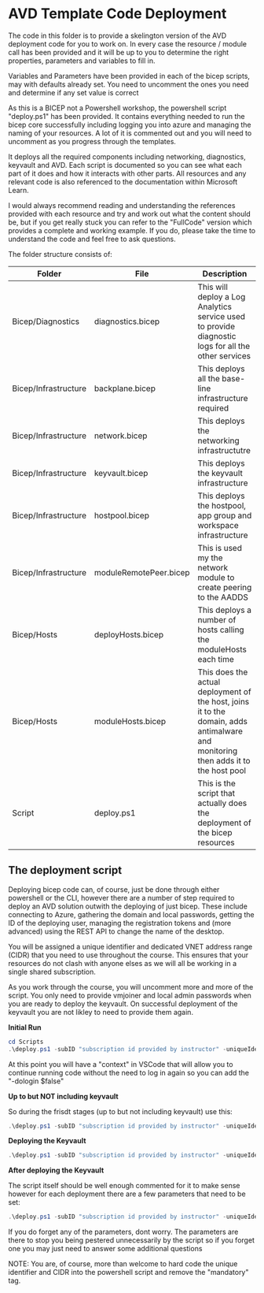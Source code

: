 # AVD Template Code Deployment

The code in this folder is to provide a skelington version of the AVD deployment code for you to work on.  In every case the resource / module call has been provided and it will be up to you to determine the right properties, parameters and variables to fill in.

Variables and Parameters have been provided in each of the bicep scripts, may with defaults already set.  You need to uncomment the ones you need and determine if any set value is correct

As this is a BICEP not a Powershell workshop, the powershell script "deploy.ps1" has been provided.  It contains everything needed to run the bicep core successfully including logging you into azure and managing the naming of your resources.  A lot of it is commented out and you will need to uncomment as you progress through the templates.

It deploys all the required components including networking, diagnostics, keyvault and AVD.  Each script is documented so you can see what each part of it does and how it interacts with other parts.  All resources and any relevant code is also referenced to the documentation within Microsoft Learn.

I would always recommend reading and understanding the references provided with each resource and try and work out what the content should be, but if you get really stuck you can refer to the "FullCode" version which provides a complete and working example.  If you do, please take the time to understand the code and feel free to ask questions.

The folder structure consists of:

| Folder | File | Description |
| --- | --- | --- |
| Bicep/Diagnostics | diagnostics.bicep | This will deploy a Log Analytics service used to provide diagnostic logs for all the other services |
| Bicep/Infrastructure | backplane.bicep | This deploys all the base-line infrastructure required |
| Bicep/Infrastructure | network.bicep | This deploys the networking infrastructutre |
| Bicep/Infrastructure | keyvault.bicep | This deploys the keyvault infrastructure |
| Bicep/Infrastructure | hostpool.bicep | This deploys the hostpool, app group and workspace infrastructure |
| Bicep/Infrastructure | moduleRemotePeer.bicep | This is used my the network module to create peering to the AADDS |
| Bicep/Hosts | deployHosts.bicep | This deploys a number of hosts calling the moduleHosts each time |
| Bicep/Hosts | moduleHosts.bicep | This does the actual deployment of the host, joins it to the domain, adds antimalware and monitoring then adds it to the host pool |
| Script | deploy.ps1 | This is the script that actually does the deployment of the bicep resources |

## The deployment script

Deploying bicep code can, of course, just be done through either powershell or the CLI, however there are a number of step required to deploy an AVD solution outwith the deploying of just bicep.  These include connecting to Azure, gathering the domain and local passwords, getting the ID of the deploying user, managing the registration tokens and (more advanced) using the REST API to change the name of the desktop.

You will be assigned a unique identifier and dedicated VNET address range (CIDR) that you need to use throughout the course.  This ensures that your resources do not clash with anyone elses as we will all be working in a single shared subscription.

As you work through the course, you will uncomment more and more of the script.  You only need to provide vmjoiner and local admin passwords when you are ready to deploy the keyvault.  On successful deployment of the keyvault you are not likley to need to provide them again.

**Initial Run**

```Powershell
cd Scripts
.\deploy.ps1 -subID "subscription id provided by instructor" -uniqueIdentifier "Unique identifier provided by instructor" -avdVnetCIDR "provided CIDR" -updateVault $false
```

At this point you will have a "context" in VSCode that will allow you to continue running code without the need to log in again so you can add the "-dologin $false"

**Up to but NOT including keyvault**

So during the frisdt stages (up to but not including keyvault) use this:

```Powershell
.\deploy.ps1 -subID "subscription id provided by instructor" -uniqueIdentifier "Unique identifier provided by instructor" -avdVnetCIDR "provided CIDR" -dologin $false -updateVault $false
```

**Deploying the Keyvault**

```Powershell
.\deploy.ps1 -subID "subscription id provided by instructor" -uniqueIdentifier "Unique identifier provided by instructor" -avdVnetCIDR "provided CIDR" -dologin $false -updateVault $true
```

**After deploying the Keyvault**

The script itself should be well enough commented for it to make sense however for each deployment there are a few parameters that need to be set:

```Powershell
.\deploy.ps1 -subID "subscription id provided by instructor" -uniqueIdentifier "Unique identifier provided by instructor" -avdVnetCIDR "provided CIDR" -dologin $false -updateVault $false
```

If you do forget any of the parameters, dont worry.  The parameters are there to stop you being pestered unnecessarily by the script so if you forget one you may just need to answer some additional questions

NOTE:  You are, of course, more than welcome to hard code the unique identifier and CIDR into the powershell script and remove the "mandatory" tag.